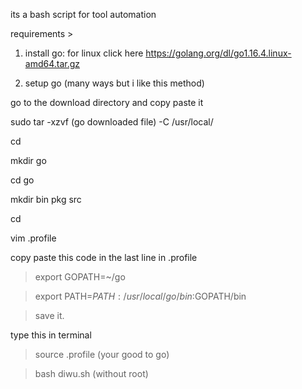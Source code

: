 its a bash script for tool automation

requirements >

1. install go: for linux click here https://golang.org/dl/go1.16.4.linux-amd64.tar.gz

2. setup go (many ways but i like this method)

go to the download directory and copy paste it

sudo tar -xzvf (go downloaded file) -C /usr/local/

cd

mkdir go

cd go

mkdir bin pkg src

cd

vim .profile


copy paste this code in the last line in .profile

> export GOPATH=~/go

> export PATH=$PATH:/usr/local/go/bin:$GOPATH/bin

> save it.
 
type this in terminal

> source .profile (your good to go)

> bash diwu.sh (without root)
